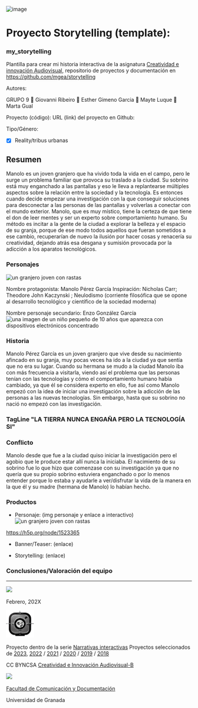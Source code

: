 ![image](https://github.com/user-attachments/assets/b271a7ef-8c65-4c67-add7-82b8435380f2)

# Proyecto Storytelling (template): 
### my_storytelling
Plantilla para crear mi historia interactiva de la asignatura [Creatividad e innovación Audiovisual](https://www.ugr.es/estudiantes/grados/grado-comunicacion-audiovisual/creacion-difusion-nuevos-contenidos-audiovis), repositorio de proyectos y documentación en https://github.com/mgea/storytelling


Autores:  
<!---
Incluir lista de personas del grupo 
Se puede añadir enlace a página personal de github o lo que se quiera...(optativo)
-->
GRUPO 9 
👨 Giovanni Ribeiro
👩 Esther Gimeno Garcia
👩 Mayte Luque
👩 Marta Gual



Proyecto (código): 
URL (link) del proyecto en Github: 


Tipo/Género:  
- [x] Reality/tribus urbanas  




## Resumen
Manolo es un joven granjero que ha vivido toda la vida en el campo, pero le surge un problema familiar que provoca su traslado a la ciudad. Su sobrino está muy enganchado a las pantallas y eso le lleva a replantearse múltiples aspectos sobre la relación entre la sociedad y la tecnología. Es entonces cuando decide empezar una investigación con la que conseguir soluciones para desconectar a las personas de las pantallas y volverlas a conectar con el mundo exterior. Manolo, que es muy místico, tiene la certeza de que tiene el don de leer mentes y ser un experto sobre comportamiento humano. Su método es incitar a la gente de la ciudad a explorar la belleza y el espacio de su granja, porque de ese modo todos aquellos que fueran sometidos a ese cambio, recuperarían de nuevo la ilusión por hacer cosas y renacería su creatividad, dejando atrás esa desgana y sumisión provocada por la adicción a los aparatos tecnológicos.

### Personajes
![un granjero joven con rastas](https://github.com/user-attachments/assets/b80ba6f2-89a4-4e66-9173-4753bb55fa96)



Nombre protagonista: Manolo Pérez García 
Inspiración: Nicholas Carr; Theodore John Kaczynski ; Neulodismo (corriente filosófica que se opone al desarrollo tecnológico y científico de la sociedad moderna)



Nombre personaje secundario: Enzo González García 
![una imagen de un niño pequeño de 10 años que aparezca con dispositivos electrónicos concentrado](https://github.com/user-attachments/assets/93320d24-fbad-4977-b5fd-94eca779e014)

### Historia
Manolo Pérez García es un joven granjero que vive desde su nacimiento afincado 
en su granja, muy pocas veces ha ido a la ciudad ya que sentía que no era su lugar. Cuando su hermana se mudo a la ciudad Manolo iba con más frecuencia a visitarla, viendo así el problema que las personas tenían con las tecnologías y cómo el comportamiento humano había cambiado, ya que él se considera experto en ello, fue así como Manolo empezó con la idea de iniciar una investigación sobre la adicción de las personas a las nuevas tecnologías. Sin embargo, hasta que su sobrino no nació no empezó con las investigación.   


### TagLine "LA TIERRA NUNCA ENGAÑA PERO LA TECNOLOGÍA SI"


### Conflicto 
Manolo desde que fue a la ciudad quiso iniciar la investigación pero el agobio que le produce estar allí nunca la iniciaba. El nacimiento de su sobrino fue lo que hizo que comenzase con su investigación ya que no quería que su propio sobrino estuviera enganchado o por lo menos entender porque lo estaba y ayudarle a ver/disfrutar la vida de la manera en la que él y su madre (hermana de Manolo) lo habían hecho. 

### Productos

- Personaje: (img personaje y enlace a interactivo)
  ![un granjero joven con rastas](https://github.com/user-attachments/assets/941b1102-3155-476f-a623-affacf372f07)

https://h5p.org/node/1523365

- Banner/Teaser:  (enlace) 


- Storytelling: (enlace) 




### Conclusiones/Valoración del equipo






------
![](https://upload.wikimedia.org/wikipedia/commons/thumb/6/62/CC-BY-SA-Andere_Wikis_%28v%29.svg/200px-CC-BY-SA-Andere_Wikis_%28v%29.svg.png)

<!---
Lista completa de emojis de markDown - https://gist.github.com/rxaviers/7360908) 
-->

Febrero, 202X

![](https://github.com/mgea/CRIAv/blob/main/logo_criav75.png)

Proyecto dentro de la serie [Narrativas interactivas](https://github.com/mgea/storytelling/blob/master/What_is_a_digital_storytelling.md) 
Proyectos seleccionados de [2023](https://github.com/mgea/storytelling/tree/master/2023), [2022](https://github.com/mgea/storytelling/blob/master/2022/readme.md) / [2021](https://github.com/mgea/storytelling/blob/master/2021/readme.md) / [2020](https://github.com/mgea/storytelling/blob/master/2020/readme.md)  / 
[2019](https://github.com/mgea/storytelling/blob/master/2019/readme.md) / [2018](https://github.com/mgea/storytelling/blob/master/2018/readme.md) 

CC BYNCSA [Creatividad e Innovación Audiovisual-B](https://github.com/mgea/criav/)

<img src="https://mirrors.creativecommons.org/presskit/buttons/88x31/png/by-nc-sa.png"  width="75" > 

[Facultad de Comunicación y Documentación](http://fcd.ugr.es)

Universidad de Granada

